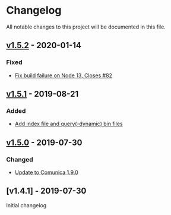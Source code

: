 # Changelog
All notable changes to this project will be documented in this file.

<a name="v1.5.2"></a>
## [v1.5.2](https://github.com/comunica/comunica-actor-init-sparql-hdt/tree/master/packages/actor-init-sparql-hdt/compare/v1.5.1...v1.5.2) - 2020-01-14

### Fixed
* [Fix build failure on Node 13, Closes #82](https://github.com/comunica/comunica-actor-init-sparql-hdt/tree/master/packages/actor-init-sparql-hdt/commit/e0283364318481029cd9b48b50a7a4d7c025f5d4)

<a name="v1.5.1"></a>
## [v1.5.1](https://github.com/comunica/comunica-actor-init-sparql-hdt/tree/master/packages/actor-init-sparql-hdt/compare/v1.5.0...v1.5.1) - 2019-08-21

### Added
* [Add index file and query(-dynamic) bin files](https://github.com/comunica/comunica-actor-init-sparql-hdt/tree/master/packages/actor-init-sparql-hdt/commit/f15b68ee2ebca5911a0fc9c0562f49b936c8ccbc)

<a name="v1.5.0"></a>
## [v1.5.0](https://github.com/comunica/comunica-actor-init-sparql-hdt/tree/master/packages/actor-init-sparql-hdt/compare/v1.4.1...v1.5.0) - 2019-07-30

### Changed
* [Update to Comunica 1.9.0](https://github.com/comunica/comunica-actor-init-sparql-hdt/tree/master/packages/actor-init-sparql-hdt/commit/6c2185b23986c57bd9edea1a44cac65446d29bec)

<a name="v1.4.1"></a>
## [v1.4.1] - 2019-07-30

Initial changelog
